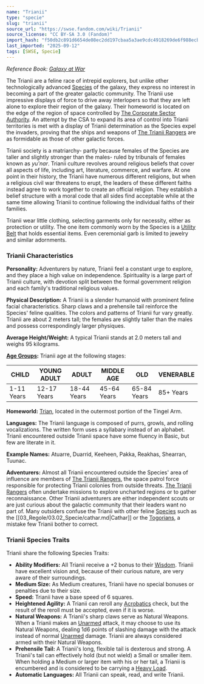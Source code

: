 ```yaml
---
name: "Trianii"
type: "specie"
slug: "trianii"
source_url: "https://swse.fandom.com/wiki/Trianii"
source_license: "CC BY-SA 3.0 (Fandom)"
import_hash: "f50db2c891d6654de08ec2dd197cbaa5a3ae9cdc4918269de6f988ecb1913a9a"
last_imported: "2025-09-12"
tags: [SWSE, Specie]
---
```

*Reference Book: [Galaxy at War](https://swse.fandom.com/wiki/Star_Wars_Saga_Edition_Galaxy_at_War)*

The Trianii are a feline race of intrepid explorers, but unlike other technologically advanced [Species](https://swse.fandom.com/wiki/Species) of the galaxy, they express no interest in becoming a part of the greater galactic community. The Trianii use impressive displays of force to drive away interlopers so that they are left alone to explore their region of the galaxy. Their homeworld is located on the edge of the region of space controlled by [The Corporate Sector Authority](https://swse.fandom.com/wiki/The_Corporate_Sector_Authority). An attempt by the CSA to expand its area of control into Trianii territories is met with a display of Trianii determination as the Species expel the invaders, proving that the ships and weapons of [The Trianii Rangers](https://swse.fandom.com/wiki/The_Trianii_Rangers) are as formidable as those of other galactic forces.

Trianii society is a matriarchy- partly because females of the Species are taller and slightly stronger than the males- ruled by tribunals of females known as *yu'nar*. Trianii culture revolves around religious beliefs that cover all aspects of life, including art, literature, commerce, and warfare. At one point in their history, the Trianii have numerous different religions, but when a religious civil war threatens to erupt, the leaders of these different faiths instead agree to work together to create an official religion. They establish a belief structure with a moral code that all sides find acceptable while at the same time allowing Trianii to continue following the individual faiths of their families.

Trianii wear little clothing, selecting garments only for necessity, either as protection or utility. The one item commonly worn by the Species is a [Utility Belt](https://swse.fandom.com/wiki/Utility_Belt) that holds essential items. Even ceremonial garb is limited to jewelry and similar adornments.

### Trianii Characteristics

**Personality:** Adventurers by nature, Trianii feel a constant urge to explore, and they place a high value on independence. Spirituality is a large part of Trianii culture, with devotion split between the formal government religion and each family's traditional religious values.

**Physical Description:** A Trianii is a slender humanoid with prominent feline facial characteristics. Sharp claws and a prehensile tail reinforce the Species' feline qualities. The colors and patterns of Trianii fur vary greatly. Trianii are about 2 meters tall; the females are slightly taller than the males and possess correspondingly larger physiques.

**Average Height/Weight:** A typical Trianii stands at 2.0 meters tall and weighs 95 kilograms.

**[Age Groups](https://swse.fandom.com/wiki/Age_Groups):** Trianii age at the following stages:

| CHILD | YOUNG ADULT | ADULT | MIDDLE AGE | OLD | VENERABLE |
| --- | --- | --- | --- | --- | --- |
| 1-11 Years | 12-17 Years | 18-44 Years | 45-64 Years | 65-84 Years | 85+ Years |

**Homeworld:** [Trian](https://swse.fandom.com/wiki/Trian), located in the outermost portion of the Tingel Arm.

**Languages:** The Trianii language is composed of purrs, growls, and rolling vocalizations. The written form uses a syllabary instead of an alphabet. Trianii encountered outside Trianii space have some fluency in Basic, but few are literate in it.

**Example Names:** Atuarre, Duarrid, Keeheen, Pakka, Reakhas, Shearran, Tuunac.

**Adventurers:** Almost all Trianii encountered outside the Species' area of influence are members of [The Trianii Rangers](https://swse.fandom.com/wiki/The_Trianii_Rangers), the space patrol force responsible for protecting Trianii colonies from outside threats. [The Trianii Rangers](https://swse.fandom.com/wiki/The_Trianii_Rangers) often undertake missions to explore uncharted regions or to gather reconnaissance. Other Trianii adventurers are either independent scouts or are just curious about the galactic community that their leaders want no part of. Many outsiders confuse the Trianii with other feline [Species](https://swse.fandom.com/wiki/Species) such as the [[03_Regole/03.02_Specie/cathar.md|Cathar]] or the [Togorians](https://swse.fandom.com/wiki/Togorians), a mistake few Trianii bother to correct.

### Trianii Species Traits
Trianii share the following Species Traits:
- **Ability Modifiers:** All Trianii receive a +2 bonus to their [Wisdom](https://swse.fandom.com/wiki/Wisdom). Trianii have excellent vision and, because of their curious nature, are very aware of their surroundings.
- **Medium Size:** As Medium creatures, Trianii have no special bonuses or penalties due to their size.
- **Speed:** Trianii have a base speed of 6 squares.
- **Heightened Agility:** A Trianii can reroll any [Acrobatics](https://swse.fandom.com/wiki/Acrobatics) check, but the result of the reroll must be accepted, even if it is worse.
- **Natural Weapons:** A Trianii's sharp claws serve as Natural Weapons. When a Trianii makes an [Unarmed](https://swse.fandom.com/wiki/Unarmed) attack, it may choose to use its Natural Weapons, dealing 1d6 points of slashing damage with the attack instead of normal [Unarmed](https://swse.fandom.com/wiki/Unarmed) damage. Trianii are always considered armed with their Natural Weapons.
- **Prehensile Tail:** A Trianii's long, flexible tail is dexterous and strong. A Trianii's tail can effectively hold (but not wield) a Small or smaller item. When holding a Medium or larger item with his or her tail, a Trianii is encumbered and is considered to be carrying a [Heavy Load](https://swse.fandom.com/wiki/Heavy_Load).
- **Automatic Languages:** All Trianii can speak, read, and write Trianii.